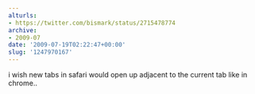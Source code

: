 ```yaml
---
alturls:
- https://twitter.com/bismark/status/2715478774
archive:
- 2009-07
date: '2009-07-19T02:22:47+00:00'
slug: '1247970167'
---
```


i wish new tabs in safari would open up adjacent to the current tab like in chrome..

